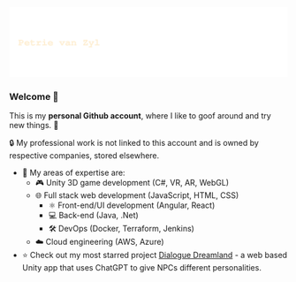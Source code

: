 <a href=#><img src="anim-wave.svg"></a>

### Welcome 🎉

This is my **personal Github account**, where I like to goof around and try new things. 🧪

🔒 My professional work is not linked to this account and is owned by respective companies, stored elsewhere. 

- 🔭 My areas of expertise are:
  - 🎮 Unity 3D game development (C#, VR, AR, WebGL)
  - 🌐 Full stack web development (JavaScript, HTML, CSS) 
    - ⚛️ Front-end/UI development (Angular, React)
    - 💻 Back-end (Java, .Net)
    - 🛠️ DevOps (Docker, Terraform, Jenkins)
  - ☁️ Cloud engineering (AWS, Azure)
- ⭐ Check out my most starred project [Dialogue Dreamland](https://github.com/p-v-z/DialogueDreamland) - a web based Unity app that uses ChatGPT to give NPCs different personalities.

